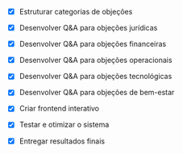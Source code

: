 - [x] Estruturar categorias de objeções
- [x] Desenvolver Q&A para objeções jurídicas
- [x] Desenvolver Q&A para objeções financeiras
- [x] Desenvolver Q&A para objeções operacionais
- [x] Desenvolver Q&A para objeções tecnológicas
- [x] Desenvolver Q&A para objeções de bem-estar
- [x] Criar frontend interativo
- [x] Testar e otimizar o sistema
- [x] Entregar resultados finais

